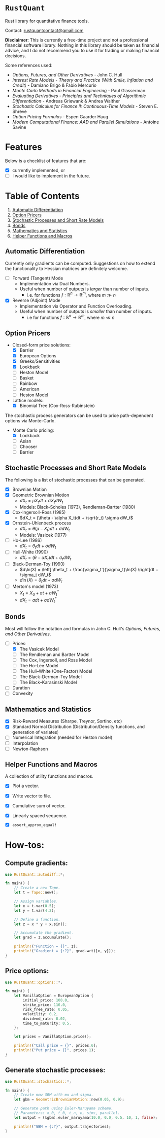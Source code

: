 
# `RustQuant`

Rust library for quantitative finance tools. 

Contact: rustquantcontact@gmail.com 

**Disclaimer**: This is currently a free-time project and not a professional financial software library. Nothing in this library should be taken as financial advice, and I do not recommend you to use it for trading or making financial decisions. 

Some references used:

+ *Options, Futures, and Other Derivatives* - John C. Hull 
+ *Interest Rate Models - Theory and Practice (With Smile, Inflation and Credit)* - Damiano Brigo & Fabio Mercurio
+ *Monte Carlo Methods in Financial Engineering* - Paul Glasserman
+ *Evaluating Derivatives - Principles and Techniques of Algorithmic Differentiation* - Andreas Griewank & Andrea Walther
+ *Stochastic Calculus for Finance II: Continuous-Time Models* - Steven E. Shreve
+ *Option Pricing Formulas* - Espen Gaarder Haug
+ *Modern Computational Finance: AAD and Parallel Simulations* - Antoine Savine

# Features

Below is a checklist of features that are:
+ [x] currently implemented, or
+ [ ] I would like to implement in the future.

# Table of Contents
1. [Automatic Differentiation](#autodiff)
2. [Option Pricers](#options)
3. [Stochastic Processes and Short Rate Models](#stochastics)
4. [Bonds](#bonds)
5. [Mathematics and Statistics](#maths)
6. [Helper Functions and Macros](#helpers)

## Automatic Differentiation <a name="autodiff"></a>

Currently only gradients can be computed. Suggestions on how to extend the functionality to Hessian matrices are definitely welcome. 

+ [ ] Forward (Tangent) Mode
    + Implementation via Dual Numbers.
    + Useful when number of outputs is *larger* than number of inputs. 
        + i.e. for functions $f:\mathbb{R}^n \rightarrow \mathbb{R}^m$, where $m \gg n$
+ [x] Reverse (Adjoint) Mode
    + Implementation via Operator and Function Overloading.
    + Useful when number of outputs is *smaller* than number of inputs. 
        + i.e for functions $f:\mathbb{R}^n \rightarrow \mathbb{R}^m$, where $m \ll n$

## Option Pricers <a name="options"></a>

+ Closed-form price solutions:
    + [x] Barrier
    + [x] European Options
    + [x] Greeks/Sensitivities
    + [x] Lookback 
    + [ ] Heston Model
    + [ ] Basket
    + [ ] Rainbow
    + [ ] American
    + [ ] Heston Model 

+ Lattice models:
    + [x] Binomial Tree (Cox-Ross-Rubinstein)

The stochastic process generators can be used to price path-dependent options via Monte-Carlo.

+ Monte Carlo pricing:
    + [x] Lookback
    + [ ] Asian
    + [ ] Chooser
    + [ ] Barrier

## Stochastic Processes and Short Rate Models <a name="stochastics"></a>

The following is a list of stochastic processes that can be generated.

+ [x] Brownian Motion
+ [x] Geometric Brownian Motion
    + $dX_t = \mu X_t dt + \sigma X_t dW_t$
    + Models: Black-Scholes (1973), Rendleman-Bartter (1980)
+ [x] Cox-Ingersoll-Ross (1985)
    + $dX_t = (\theta - \alpha X_t)dt + \sqrt{r_t} \sigma dW_t$
+ [x] Ornstein-Uhlenbeck process
    + $dX_t = \theta(\mu - X_t)dt + \sigma dW_t$
    + Models: Vasicek (1977)
+ [ ] Ho-Lee (1986)
    + $dX_t = \theta_t dt + \sigma dW_t$
+ [ ] Hull-White (1990)
    + $dX_t = (\theta - \alpha X_t)dt + \sigma_t dW_t$
+ [ ] Black-Derman-Toy (1990)
    + $d\ln(X) = \left[ \theta_t + \frac{\sigma_t'}{\sigma_t}\ln(X) \right]dt + \sigma_t dW_t$
    + $d\ln(X) = \theta_t dt + \sigma dW_t$
+ [ ] Merton's model (1973)
    + $X_t = X_0 + at + \sigma W_t^*$
    + $dX_t = adt + \sigma dW_t^*$

## Bonds <a name="bonds"></a>

Most will follow the notation and formulas in John C. Hull's *Options, Futures, and Other Derivatives*.

+ [ ] Prices:
    + [X] The Vasicek Model
    + [ ] The Rendleman and Bartter Model
    + [ ] The Cox, Ingersoll, and Ross Model
    + [ ] The Ho–Lee Model
    + [ ] The Hull–White (One-Factor) Model
    + [ ] The Black–Derman–Toy Model
    + [ ] The Black–Karasinski Model
+ [ ] Duration
+ [ ] Convexity

## Mathematics and Statistics <a name="maths"></a>

+ [x] Risk-Reward Measures (Sharpe, Treynor, Sortino, etc)
+ [x] Standard Normal Distribution (Distribution/Density functions, and generation of variates)
+ [ ] Numerical Integration (needed for Heston model)
+ [ ] Interpolation
+ [ ] Newton-Raphson

## Helper Functions and Macros <a name="helpers"></a>

A collection of utility functions and macros. 

+ [x] Plot a vector.
+ [x] Write vector to file.
+ [x] Cumulative sum of vector.
+ [x] Linearly spaced sequence.
+ [x] `assert_approx_equal!`


# How-tos:

## Compute gradients:

```rust
use RustQuant::autodiff::*;

fn main() {
    // Create a new Tape.
    let t = Tape::new();

    // Assign variables.
    let x = t.var(0.5);
    let y = t.var(4.2);

    // Define a function.
    let z = x * y + x.sin();

    // Accumulate the gradient.
    let grad = z.accumulate();

    println!("Function = {}", z);
    println!("Gradient = {:?}", grad.wrt([x, y]));
}
```

## Price options:

```rust
use RustQuant::options::*;

fn main() {
    let VanillaOption = EuropeanOption {
        initial_price: 100.0,
        strike_price: 110.0,
        risk_free_rate: 0.05,
        volatility: 0.2,
        dividend_rate: 0.02,
        time_to_maturity: 0.5,
    };

    let prices = VanillaOption.price();

    println!("Call price = {}", prices.0);
    println!("Put price = {}", prices.1);
}
```

## Generate stochastic processes:

```rust
use RustQuant::stochastics::*;

fn main() {
    // Create new GBM with mu and sigma.
    let gbm = GeometricBrownianMotion::new(0.05, 0.9);

    // Generate path using Euler-Maruyama scheme.
    // Parameters: x_0, t_0, t_n, n, sims, parallel.
    let output = (&gbm).euler_maruyama(10.0, 0.0, 0.5, 10, 1, false);

    println!("GBM = {:?}", output.trajectories);
}
```

